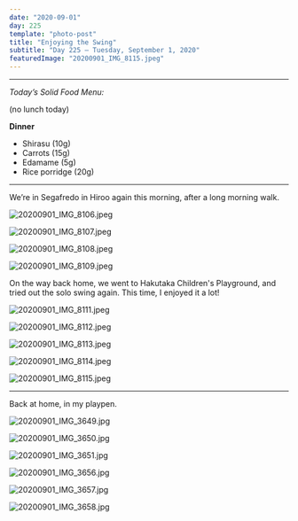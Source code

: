 ```yaml
---
date: "2020-09-01"
day: 225
template: "photo-post"
title: "Enjoying the Swing"
subtitle: "Day 225 – Tuesday, September 1, 2020"
featuredImage: "20200901_IMG_8115.jpeg"
---
```


<hr />

_Today’s Solid Food Menu:_

(no lunch today)

**Dinner**

- Shirasu (10g)
- Carrots (15g)
- Edamame (5g)
- Rice porridge (20g)

<hr />

We’re in Segafredo in Hiroo again this morning, after a long morning walk.

![20200901_IMG_8106.jpeg](20200901_IMG_8106.jpeg)

![20200901_IMG_8107.jpeg](20200901_IMG_8107.jpeg)

![20200901_IMG_8108.jpeg](20200901_IMG_8108.jpeg)

![20200901_IMG_8109.jpeg](20200901_IMG_8109.jpeg)

On the way back home, we went to Hakutaka Children's Playground, and tried out the solo swing again. This time, I enjoyed it a lot!

![20200901_IMG_8111.jpeg](20200901_IMG_8111.jpeg)

![20200901_IMG_8112.jpeg](20200901_IMG_8112.jpeg)

![20200901_IMG_8113.jpeg](20200901_IMG_8113.jpeg)

![20200901_IMG_8114.jpeg](20200901_IMG_8114.jpeg)

![20200901_IMG_8115.jpeg](20200901_IMG_8115.jpeg)

<hr />

Back at home, in my playpen.

![20200901_IMG_3649.jpg](20200901_IMG_3649.jpg)

![20200901_IMG_3650.jpg](20200901_IMG_3650.jpg)

![20200901_IMG_3651.jpg](20200901_IMG_3651.jpg)

![20200901_IMG_3656.jpg](20200901_IMG_3656.jpg)

![20200901_IMG_3657.jpg](20200901_IMG_3657.jpg)

![20200901_IMG_3658.jpg](20200901_IMG_3658.jpg)
